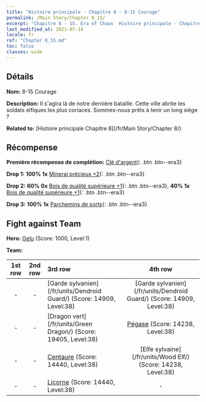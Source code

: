 ```yaml
---
title: "Histoire principale - Chapitre 8 - 8-15 Courage"
permalink: /Main Story/Chapter 8_15/
excerpt: "Chapitre 8 - 15. Era of Chaos  Histoire principale - Chapitre 8_15. 8-15 Courage"
last_modified_at: 2021-07-14
locale: fr
ref: "Chapter 8_15.md"
toc: false
classes: wide
---
```


## Détails

 **Nom:** 8-15 Courage

 **Description:** Il s'agira là de notre dernière bataille. Cette ville abrite les soldats elfiques les plus coriaces. Sommes-nous prêts à tenir un long siège ?

 **Related to:** [Histoire principale Chapitre 8](/fr/Main Story/Chapter 8/)

## Récompense

 **Première récompense de complétion:** [Clé d'argent](/ItemsFR/con_693/){: .btn .btn--era3}

 **Drop 1:** **100% 1x** [Minerai précieux +2](/ItemsFR/mat_26/){: .btn .btn--era3}

 **Drop 2:** **60% 0x** [Bois de qualité supérieure +1](/ItemsFR/mat_20/){: .btn .btn--era3}, **40% 1x** [Bois de qualité supérieure +1](/ItemsFR/mat_20/){: .btn .btn--era3}

 **Drop 3:** **100% 1x** [Parchemins de sorts](/ItemsFR/con_694/){: .btn .btn--era3}


## Fight against Team
 **Hero:** [Gelu](/fr/heroes/Gelu/) (Score: 1000, Level:1)

 **Team:**


  | 1st row | 2nd row | 3rd row | 4th row |
  |:----:|:----:|:----|:----:|
  | - | - | [Garde sylvanien](/fr/units/Dendroid Guard/) (Score: 14909, Level:38)  | [Garde sylvanien](/fr/units/Dendroid Guard/) (Score: 14909, Level:38)  |
  | - | - | [Dragon vert](/fr/units/Green Dragon/) (Score: 19405, Level:38)  | [Pégase](/fr/units/Pegasus/) (Score: 14238, Level:38)  |
  | - | - | [Centaure](/fr/units/Centaur/) (Score: 14440, Level:38)  | [Elfe sylvaine](/fr/units/Wood Elf/) (Score: 14238, Level:38)  |
  | - | - | [Licorne](/fr/units/Unicorn/) (Score: 14440, Level:38)  | - |


